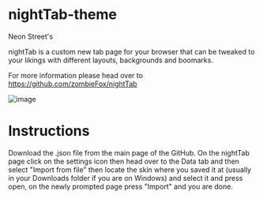 # nightTab-theme
Neon Street's 

nightTab is a custom new tab page for your browser that can be tweaked to your likings with different layouts, backgrounds and boomarks.

For more information please head over to https://github.com/zombieFox/nightTab

![image](https://user-images.githubusercontent.com/92844246/170659447-feeff22c-7ea1-41a6-a0e9-62f625e8697b.png)

# Instructions

Download the .json file from the main page of the GitHub. On the nightTab page click on the settings icon then head over to the Data tab and then select "Import from file" then locate the skin where you saved it at (usually in your Downloads folder if you are on Windows) and select it and press open, on the newly prompted page press "Import" and you are done.
